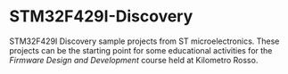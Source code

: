 # STM32F429I-Discovery
STM32F429I Discovery sample projects from ST microelectronics.
These projects can be the starting point for some educational activities for the *Firmware Design and Development* course held at Kilometro Rosso.
